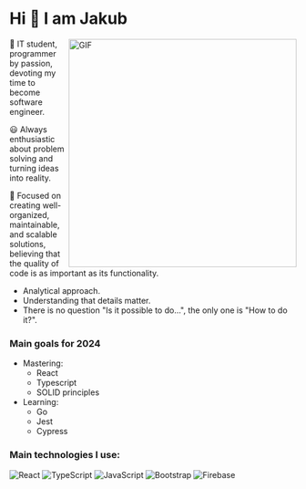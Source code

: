 
<h1> Hi 👋 I am Jakub</h1>
<p align="left"> <img src="https://github.com/kuba00030/kuba00030/assets/83354878/f62684f6-48c3-4aca-aac2-74443f037822" alt="GIF" width="400" align="right" /> </p>

📖 IT student, programmer by passion, devoting my time to become software engineer.

😃 Always enthusiastic about problem solving and turning ideas into reality.

🔎 Focused on creating well-organized, maintainable, and scalable solutions, believing that the quality of code is as important as its functionality.

<p></p>

- Analytical approach.
- Understanding that details matter.
- There is no question "Is it possible to do...", the only one is "How to do it?".

<h3>Main goals for 2024</h3>

- Mastering:
   - React 
   - Typescript
   - SOLID principles
- Learning:
   - Go
   - Jest
   - Cypress


<h3>Main technologies I use:</h3>

![React](https://img.shields.io/badge/React-20232A?style=for-the-badge&logo=react&logoColor=61DAFB)
![TypeScript](https://img.shields.io/badge/TypeScript-007ACC?style=for-the-badge&logo=typescript&logoColor=white)
![JavaScript](https://img.shields.io/badge/JavaScript-F7DF1E?style=for-the-badge&logo=javascript&logoColor=black)
![Bootstrap](https://img.shields.io/badge/Bootstrap-563D7C?style=for-the-badge&logo=bootstrap&logoColor=white)
![Firebase](https://img.shields.io/badge/firebase-ffca28?style=for-the-badge&logo=firebase&logoColor=black)
